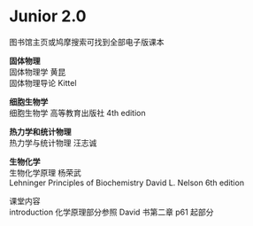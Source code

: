 # Junior 2.0

图书馆主页或鸠摩搜索可找到全部电子版课本

**固体物理**\
固体物理学 黄昆\
固体物理导论 Kittel

**细胞生物学**\
细胞生物学 高等教育出版社  4th edition

**热力学和统计物理**\
热力学与统计物理 汪志诚

**生物化学**\
生物化学原理 杨荣武\
Lehninger Principles of Biochemistry David L. Nelson 6th edition

课堂内容\
introduction 化学原理部分参照 David 书第二章 p61 起部分
